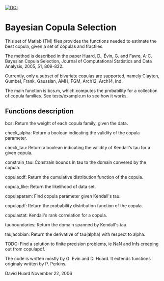 
[![DOI](https://zenodo.org/badge/32111197.svg)](https://zenodo.org/badge/latestdoi/32111197)

Bayesian Copula Selection
=========================

This set of Matlab (TM) files provides the functions needed to estimate the 
best copula, given a set of copulas and fractiles. 

The method is described in the paper
Huard, D., Évin, G. and Favre, A-C. Bayesian Copula Selection, 
Journal of Computational Statistics and Data Analysis, 2005, 51, 809-822.

Currently, only a subset of bivariate copulas are supported, namely
Clayton, Gumbel, Frank, Gaussian, AMH, FGM, Arch12, Arch14, Ind.


The main function is bcs.m, which computes the probability for a collection of copula families. 
See tests/example.m to see how it works. 


Functions description
---------------------


bcs: Return the weight of each copula family, given the data.

check_alpha: Return a boolean indicating the validity of the copula parameter.

check_tau: Return a boolean indicating the validity of Kendall's tau for a given copula.

constrain_tau: Constrain bounds in tau to the domain convered by the copula.  

copulacdf: Return the cumulative distribution function of the copula.

copula_like: Return the likelihood of data set.

copulaparam: Find copula parameter given Kendall's tau.

copulapdf: Return the probability distribution function of the copula.

copulastat: Kendall's rank correlation for a copula.

tauboundaries: Return the domain spanned by Kendall's tau.

taujacobian: Return the derivative of tau(alpha) with respect to alpha.

TODO: Find a solution to finite precision problems, ie NaN and Infs creeping out from copulapdf. 

The code is written mostly by G. Evin and D. Huard. It extends functions originaly written by P. Perkins.

David Huard 
November 22, 2006


